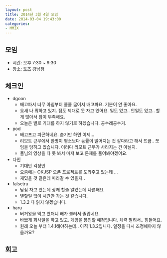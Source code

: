 ```yaml
---
layout: post
title: 2014년 3월 4일 모임
date: 2014-03-04 19:43:00
categories:
- MMIX
---
```


## 모임

* 시간: 오후 7:30 ~ 9:30
* 장소: 토즈 강남점

## 체크인

* dgoon
    * 배고파서 너무 아침부터 쫄쫄 굶어서 배고파요. 기분이 안 좋아요.
    * 요새 나 뭐하고 있지. 잠도 제대로 못 자고 있어요. 일도 있고.. 안일도 있고.. 할게 많아서 잠이 부족해요.
    * 오늘은 별로 기대를 하지 않기로 하겠습니다. 공수레공수거.
* pod
    * 배고프고 피곤하네요. 춥기만 하면 이제...
    * 리모트 근무에서 한명이 평소보다 능률이 떨어지는 것 같다라고 해서 뜨끔.. 쪼임을 당하고 있습니다. 이러다 리모트 근무가 사라지는 건 아닐지. 
    * 폴님의 영상을 다 못 봐서 마저 보고 문제를 풀어봐야겠어요.
* 다인
    * 기대반 걱정반
    * 요즘에는 OKJSP 오픈 프로젝트를 도와주고 있는데 ...
    * 재밌을 것 같은데 따라갈 수 있을지..
* falsetru
    * 낮잠 자고 왔는데 상쾌 할줄 알았는데 나른해요
    * 별할일 없이 시간만 가는 것 같습니다.
    * 1.3.2 다 읽지 않겠습니다.
* haru
    * 버거왕을 먹고 왔더니 배가 불러서 졸립네요.
    * 바쁘게 회사일을 하고 있고. 게임을 봉인할 예정입니다. 체력 딸려서.. 힘들어요.
    * 원래 오늘 부터 1.4.1해야하는데.. 아직 1.3.2입니다. 일정을 다시 조정해야지 않을까요?

## 회고
